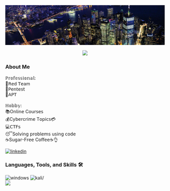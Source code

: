 <img src="./banner.jpg" alt="night" />

<p align="center">
<img src="https://quotes-github-readme.vercel.app/api?myquote=If%20it%20weren%27t%20for%20the%20bad%20guys%2C%20the%20good%20guys%20wouldn%27t%20have%20a%20job&type=horizontal&theme=dark">
</p>

### About Me
<p>
ℙ𝕣𝕠𝕗𝕖𝕤𝕤𝕚𝕠𝕟𝕒𝕝: <br>
📌𝖱𝖾𝖽 𝖳𝖾𝖺m <br>
📝𝖯𝖾𝗇𝗍𝖾𝗌𝗍 <br>
💸𝖠𝖯𝖳 <br>
<br>
ℍ𝕠𝕓𝕓𝕪: <br>
📚O𝗇𝗅𝗂𝗇𝖾 C𝗈𝗎𝗋𝗌𝖾𝗌 <br>
💰C𝗒𝖻𝖾𝗋c𝗋𝗂𝗆𝖾 T𝗈𝗉𝗂𝖼𝗌💳 <br>
💻𝖢𝖳𝖥𝗌 <br>
😴S𝗈𝗅𝗏𝗂𝗇𝗀 𝗉𝗋𝗈𝖻𝗅𝖾𝗆𝗌 𝗎𝗌𝗂𝗇𝗀 𝖼𝗈𝖽𝖾 <br>
☕️S𝗎𝗀𝖺𝗋-F𝗋𝖾𝖾 C𝗈𝖿𝖿𝖾𝖾☕️👌
</p>

<div>
  <a href="https://www.linkedin.com/in/alex-nunes-soares-31161412b/">
    <img height="25" src="https://img.shields.io/badge/visit%20my%20Linkedin-0A66C2?style=for-the-badge&logo=linkedin&logoColor=white" alt="linkedin" />
  </a>
</div>

### Languages, Tools, and Skills 🛠
<div>
  <img height="25" src="https://img.shields.io/badge/Windows-0078D6?style=for-the-badge&logo=windows&logoColor=white" alt=windows />
  <img height="25" src="https://img.shields.io/badge/Kali_Linux-557C94?style=for-the-badge&logo=kali-linux&logoColor=white" alt=kali/>
  <br>
  <a href="https://skillicons.dev">
    <img height="30" src="https://skillicons.dev/icons?i=neovim,python,rust,bash" />
  </a>
</div>
